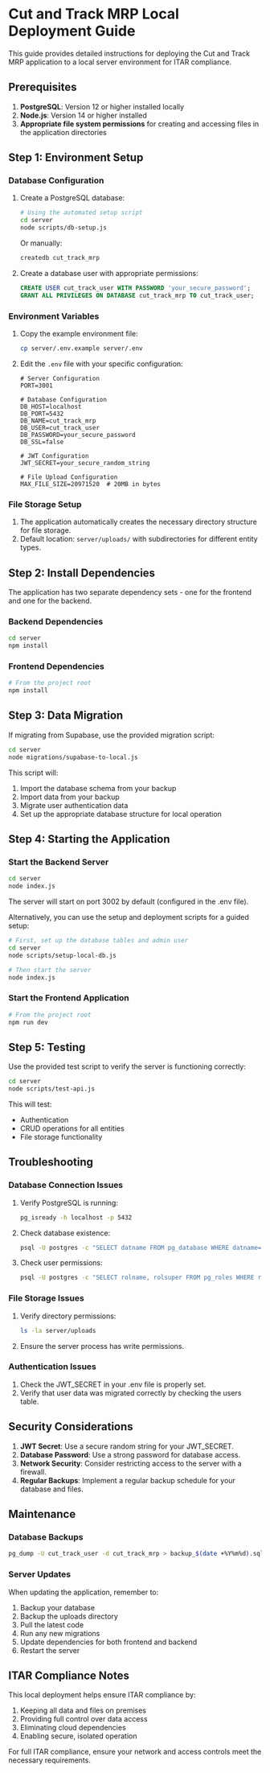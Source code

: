 # Cut and Track MRP Local Deployment Guide

This guide provides detailed instructions for deploying the Cut and Track MRP application to a local server environment for ITAR compliance.

## Prerequisites

1. **PostgreSQL**: Version 12 or higher installed locally
2. **Node.js**: Version 14 or higher installed
3. **Appropriate file system permissions** for creating and accessing files in the application directories

## Step 1: Environment Setup

### Database Configuration

1. Create a PostgreSQL database:
   ```bash
   # Using the automated setup script
   cd server
   node scripts/db-setup.js
   ```

   Or manually:
   ```bash
   createdb cut_track_mrp
   ```

2. Create a database user with appropriate permissions:
   ```sql
   CREATE USER cut_track_user WITH PASSWORD 'your_secure_password';
   GRANT ALL PRIVILEGES ON DATABASE cut_track_mrp TO cut_track_user;
   ```

### Environment Variables

1. Copy the example environment file:
   ```bash
   cp server/.env.example server/.env
   ```

2. Edit the `.env` file with your specific configuration:
   ```
   # Server Configuration
   PORT=3001

   # Database Configuration
   DB_HOST=localhost
   DB_PORT=5432
   DB_NAME=cut_track_mrp
   DB_USER=cut_track_user
   DB_PASSWORD=your_secure_password
   DB_SSL=false

   # JWT Configuration 
   JWT_SECRET=your_secure_random_string

   # File Upload Configuration
   MAX_FILE_SIZE=20971520  # 20MB in bytes
   ```

### File Storage Setup

1. The application automatically creates the necessary directory structure for file storage.
2. Default location: `server/uploads/` with subdirectories for different entity types.

## Step 2: Install Dependencies

The application has two separate dependency sets - one for the frontend and one for the backend.

### Backend Dependencies

```bash
cd server
npm install
```

### Frontend Dependencies

```bash
# From the project root
npm install
```

## Step 3: Data Migration

If migrating from Supabase, use the provided migration script:

```bash
cd server
node migrations/supabase-to-local.js
```

This script will:
1. Import the database schema from your backup
2. Import data from your backup
3. Migrate user authentication data
4. Set up the appropriate database structure for local operation

## Step 4: Starting the Application

### Start the Backend Server

```bash
cd server
node index.js
```

The server will start on port 3002 by default (configured in the .env file).

Alternatively, you can use the setup and deployment scripts for a guided setup:

```bash
# First, set up the database tables and admin user
cd server
node scripts/setup-local-db.js

# Then start the server
node index.js
```

### Start the Frontend Application

```bash
# From the project root
npm run dev
```

## Step 5: Testing

Use the provided test script to verify the server is functioning correctly:

```bash
cd server
node scripts/test-api.js
```

This will test:
- Authentication
- CRUD operations for all entities
- File storage functionality

## Troubleshooting

### Database Connection Issues

1. Verify PostgreSQL is running:
   ```bash
   pg_isready -h localhost -p 5432
   ```

2. Check database existence:
   ```bash
   psql -U postgres -c "SELECT datname FROM pg_database WHERE datname='cut_track_mrp';"
   ```

3. Check user permissions:
   ```bash
   psql -U postgres -c "SELECT rolname, rolsuper FROM pg_roles WHERE rolname='cut_track_user';"
   ```

### File Storage Issues

1. Verify directory permissions:
   ```bash
   ls -la server/uploads
   ```

2. Ensure the server process has write permissions.

### Authentication Issues

1. Check the JWT_SECRET in your .env file is properly set.
2. Verify that user data was migrated correctly by checking the users table.

## Security Considerations

1. **JWT Secret**: Use a secure random string for your JWT_SECRET.
2. **Database Password**: Use a strong password for database access.
3. **Network Security**: Consider restricting access to the server with a firewall.
4. **Regular Backups**: Implement a regular backup schedule for your database and files.

## Maintenance

### Database Backups

```bash
pg_dump -U cut_track_user -d cut_track_mrp > backup_$(date +%Y%m%d).sql
```

### Server Updates

When updating the application, remember to:
1. Backup your database
2. Backup the uploads directory
3. Pull the latest code
4. Run any new migrations
5. Update dependencies for both frontend and backend
6. Restart the server

## ITAR Compliance Notes

This local deployment helps ensure ITAR compliance by:
1. Keeping all data and files on premises
2. Providing full control over data access
3. Eliminating cloud dependencies
4. Enabling secure, isolated operation

For full ITAR compliance, ensure your network and access controls meet the necessary requirements.
